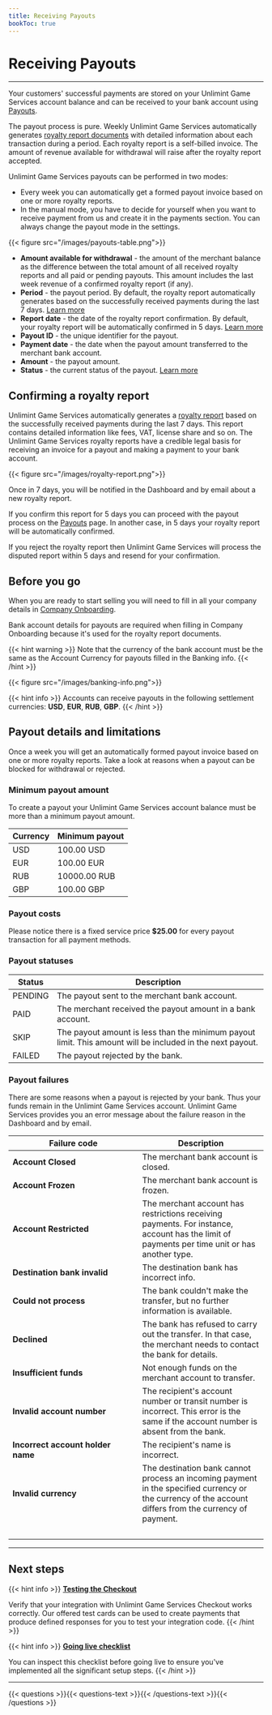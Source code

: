 ```yaml
---
title: Receiving Payouts
bookToc: true
---
```


# Receiving Payouts
***

Your customers' successful payments are stored on your Unlimint Game Services account balance and can be received to your bank account using [Payouts](https://dashboard.pay.super.com/payouts).

The payout process is pure. Weekly Unlimint Game Services automatically generates [royalty report documents](https://dashboard.pay.super.com/reports) with detailed information about each transaction during a period. 
Each royalty report is a self-billed invoice. The amount of revenue available for withdrawal will raise after the royalty report accepted.

Unlimint Game Services payouts can be performed in two modes:

- Every week you can automatically get a formed payout invoice based on one or more royalty reports.
- In the manual mode, you have to decide for yourself when you want to receive payment from us and create it in the payments section. You can always change the payout mode in the settings.

{{< figure src="/images/payouts-table.png">}}

- **Amount available for withdrawal** - the amount of the merchant balance as the difference between the total amount of all received royalty reports and all paid or pending payouts. This amount includes the last week revenue of a confirmed royalty report (if any). 
- **Period** - the payout period. By default, the royalty report automatically generates based on the successfully received payments during the last 7 days. [Learn more](/docs/payouts/#confirming-a-royalty-report) 
- **Report date** - the date of the royalty report confirmation. By default, your royalty report will be automatically confirmed in 5 days. [Learn more](/docs/payouts/#confirming-a-royalty-report) 
- **Payout ID** - the unique identifier for the payout.
- **Payment date** - the date when the payout amount transferred to the merchant bank account.
- **Amount** - the payout amount.
- **Status** - the current status of the payout. [Learn more](/docs/payouts/#payout-statuses)

## Confirming a royalty report

Unlimint Game Services automatically generates a [royalty report](https://dashboard.pay.super.com/reports) based on the successfully received payments during the last 7 days. This report contains detailed information like fees, VAT, license share and so on. The Unlimint Game Services royalty reports have a credible legal basis for receiving an invoice for a payout and making a payment to your bank account.

{{< figure src="/images/royalty-report.png">}}

Once in 7 days, you will be notified in the Dashboard and by email about a new royalty report. 

If you confirm this report for 5 days you can proceed with the payout process on the [Payouts](https://dashboard.pay.super.com/payouts) page. In another case, in 5 days your royalty report will be automatically confirmed.

If you reject the royalty report then Unlimint Game Services will process the disputed report within 5 days and resend for your confirmation.

## Before you go

When you are ready to start selling you will need to fill in all your company details in [Company Onboarding](https://dashboard.pay.super.com/company).

Bank account details for payouts are required when filling in Company Onboarding because it's used for the royalty report documents.

{{< hint warning >}}
Note that the currency of the bank account must be the same as the Account Currency for payouts filled in the Banking info.
{{< /hint >}}

{{< figure src="/images/banking-info.png">}}

{{< hint info >}}
Accounts can receive payouts in the following settlement currencies: **USD**, **EUR**, **RUB**, **GBP**.
{{< /hint >}}

## Payout details and limitations

Once a week you will get an automatically formed payout invoice based on one or more royalty reports. Take a look at reasons when a payout can be blocked for withdrawal or rejected.

### Minimum payout amount

To create a payout your Unlimint Game Services account balance must be more than a minimum payout amount.

Currency|Minimum payout
---|---
USD|100.00 USD
EUR|100.00 EUR
RUB|10000.00 RUB
GBP|100.00 GBP

### Payout costs

Please notice there is a fixed service price **$25.00** for every payout transaction for all payment methods.

### Payout statuses

Status|Description
---|---
PENDING|The payout sent to the merchant bank account.
PAID|The merchant received the payout amount in a bank account.
SKIP|The payout amount is less than the minimum payout limit. This amount will be included in the next payout.
FAILED|The payout rejected by the bank.

### Payout failures

There are some reasons when a payout is rejected by your bank. Thus your funds remain in the Unlimint Game Services account. Unlimint Game Services provides you an error message about the failure reason in the Dashboard and by email.

Failure code|Description
---|---
**Account Closed**|The merchant bank account is closed.
**Account Frozen**|The merchant bank account is frozen.
**Account Restricted**|The merchant account has restrictions receiving payments. For instance, account has the limit of payments per time unit or has another type.
**Destination bank invalid**|The destination bank has incorrect info.
**Could not process**|The bank couldn't make the transfer, but no further information is available.
**Declined**|The bank has refused to carry out the transfer. In that case, the merchant needs to contact the bank for details.
**Insufficient funds**|Not enough funds on the merchant account to transfer.
**Invalid account number**|The recipient's account number or transit number is incorrect. This error is the same if the account number is absent from the bank.
**Incorrect account holder name**|The recipient's name is incorrect.
**Invalid currency**|The destination bank cannot process an incoming payment in the specified currency or the currency of the account differs from the currency of payment.
&emsp;&emsp;&emsp;&emsp;&emsp;&emsp;&emsp;&emsp;&emsp;&emsp;&emsp;&emsp;&emsp;&emsp;&emsp;|

***

## Next steps

{{< hint info >}}
[**Testing the Checkout**](/docs/payments/testing/)

Verify that your integration with Unlimint Game Services Checkout works correctly. Our offered test cards can be used to create payments that produce defined responses for you to test your integration code.
{{< /hint >}}

{{< hint info >}}
[**Going live checklist**](/docs/payments/live/)

You can inspect this checklist before going live to ensure you've implemented all the significant setup steps.
{{< /hint >}}

***

{{< questions >}}{{< questions-text >}}{{< /questions-text >}}{{< /questions >}}